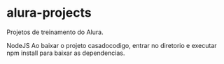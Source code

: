 # alura-projects
Projetos de treinamento do Alura.

NodeJS
Ao baixar o projeto casadocodigo, entrar no diretorio e executar npm install para baixar as dependencias.
